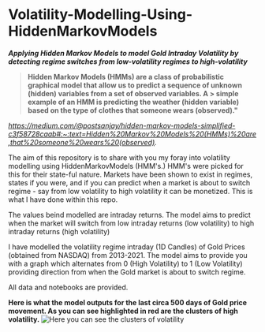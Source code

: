 # Volatility-Modelling-Using-HiddenMarkovModels
***Applying Hidden Markov Models to model Gold Intraday Volatility by detecting regime switches from low-volatility regimes to high-volatility***

> **Hidden Markov Models (HMMs) are a class of probabilistic graphical model that allow us to predict a sequence of unknown (hidden) variables from a set of observed variables. A > simple example of an HMM is predicting the weather (hidden variable) based on the type of clothes that someone wears (observed)."**

*https://medium.com/@postsanjay/hidden-markov-models-simplified-c3f58728caab#:~:text=Hidden%20Markov%20Models%20(HMMs)%20are,that%20someone%20wears%20(observed).*

The aim of this repository is to share with you my foray into volatility modelling using HiddenMarkovModels (HMM's.) HMM's were picked for this for their state-ful nature. Markets have been shown to exist in regimes, states if you were, and if you can predict when a market is about to switch regime - say from low volatility to high volatility it can be monetized. This is what I have done within this repo. 

The values beind modelled are intraday returns. The model aims to predict when the market will switch from low intraday returns (low volatility) to high intraday returns (high volatility)

I have modelled the volatility regime intraday (1D Candles) of Gold Prices (obtained from NASDAQ) from 2013-2021. The model aims to provide you with a graph which alternates from 0 (High Volatility) to 1 (Low Volatility) providing direction from when the Gold market is about to switch regime.

All data and notebooks are provided.

**Here is what the model outputs for the last circa 500 days of Gold price movement. As you can see highlighted in red are the clusters of high volatility.**
![Here you can see the clusters of volatility ](https://github.com/sweg44/Volatility-Modelling-Using-HiddenMarkovModels/blob/main/gold_volatility.png)
